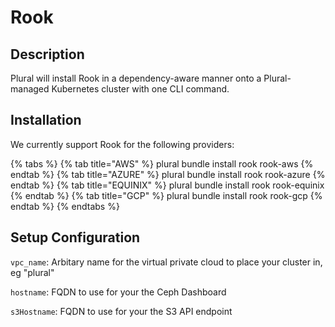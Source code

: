 
# Rook

## Description
Plural will install Rook in a dependency-aware manner onto a Plural-managed Kubernetes cluster with one CLI command.

## Installation
We currently support Rook for the following providers:

{% tabs %}
{% tab title="AWS" %} plural bundle install rook rook-aws {% endtab %} {% tab title="AZURE" %} plural bundle install rook rook-azure {% endtab %} {% tab title="EQUINIX" %} plural bundle install rook rook-equinix {% endtab %} {% tab title="GCP" %} plural bundle install rook rook-gcp {% endtab %}
{% endtabs %}

## Setup Configuration
`vpc_name`: Arbitary name for the virtual private cloud to place your cluster in, eg "plural"



`hostname`: FQDN to use for your the Ceph Dashboard

`s3Hostname`: FQDN to use for your the S3 API endpoint
    
